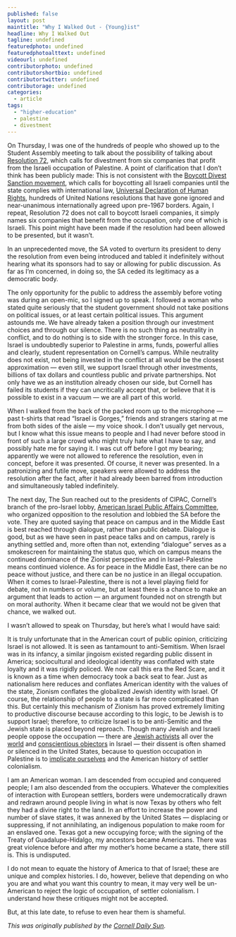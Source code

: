 ```yaml
---
published: false
layout: post
maintitle: "Why I Walked Out - {Young}ist"
headline: Why I Walked Out
tagline: undefined
featuredphoto: undefined
featuredphotoalttext: undefined
videourl: undefined
contributorphoto: undefined
contributorshortbio: undefined
contributortwitter: undefined
contributorage: undefined
categories: 
  - article
tags: 
  - "higher-education"
  - palestine
  - divestment
---
```


On Thursday, I was one of the hundreds of people who showed up to the Student Assembly meeting to talk about the possibility of talking about [Resolution 72](https://assembly.cornell.edu/staffing/motions/311), which calls for divestment from six companies that profit from the Israeli occupation of Palestine. A point of clarification that I don’t think has been publicly made: This is not consistent with the [Boycott Divest Sanction movement](http://www.bdsmovement.net/call), which calls for boycotting all Israeli companies until the state complies with international law, [Universal Declaration of Human Rights](http://www.un.org/en/documents/udhr/), hundreds of United Nations resolutions that have gone ignored and near-unanimous internationally agreed upon pre-1967 borders. Again, I repeat, Resolution 72 does not call to boycott Israeli companies, it simply names six companies that benefit from the occupation, only one of which is Israeli. This point might have been made if the resolution had been allowed to be presented, but it wasn’t.

In an unprecedented move, the SA voted to overturn its president to deny the resolution from even being introduced and tabled it indefinitely without hearing what its sponsors had to say or allowing for public discussion. As far as I’m concerned, in doing so, the SA ceded its legitimacy as a democratic body.

The only opportunity for the public to address the assembly before voting was during an open-mic, so I signed up to speak. I followed a woman who stated quite seriously that the student government should not take positions on political issues, or at least certain political issues. This argument astounds me. We have already taken a position through our investment choices and through our silence. There is no such thing as neutrality in conflict, and to do nothing is to side with the stronger force. In this case, Israel is undoubtedly superior to Palestine in arms, funds, powerful allies and clearly, student representation on Cornell’s campus. While neutrality does not exist, not being invested in the conflict at all would be the closest approximation — even still, we support Israel through other investments, billions of tax dollars and countless public and private partnerships.  Not only have we as an institution already chosen our side, but Cornell has failed its students if they can uncritically accept that, or believe that it is possible to exist in a vacuum — we are all part of this world.

When I walked from the back of the packed room up to the microphone — past t-shirts that read “Israel is Gorges,” friends and strangers staring at me from both sides of the aisle — my voice shook. I don’t usually get nervous, but I know what this issue means to people and I had never before stood in front of such a large crowd who might truly hate what I have to say, and possibly hate me for saying it. I was cut off before I got my bearing; apparently we were not allowed to reference the resolution, even in concept, before it was presented. Of course, it never was presented. In a patronizing and futile move, speakers were allowed to address the resolution after the fact, after it had already been barred from introduction and simultaneously tabled indefinitely.

The next day, The Sun reached out to the presidents of CIPAC, Cornell’s branch of the pro-Israel lobby, [American Israel Public Affairs Committee](http://www.aipac.org/about/mission), who organized opposition to the resolution and lobbied the SA before the vote. They are quoted saying that peace on campus and in the Middle East is best reached through dialogue, rather than public debate. Dialogue is good, but as we have seen in past peace talks and on campus, rarely is anything settled and, more often than not, extending “dialogue” serves as a smokescreen for maintaining the status quo, which on campus means the continued dominance of the Zionist perspective and in Israel-Palestine means continued violence. As for peace in the Middle East, there can be no peace without justice, and there can be no justice in an illegal occupation. When it comes to Israel-Palestine, there is not a level playing field for debate, not in numbers or volume, but at least there is a chance to make an argument that leads to action — an argument founded not on strength but on moral authority. When it became clear that we would not be given that chance, we walked out.

I wasn’t allowed to speak on Thursday, but here’s what I would have said:

It is truly unfortunate that in the American court of public opinion, criticizing Israel is not allowed. It is seen as tantamount to anti-Semitism. When Israel was in its infancy, a similar jingoism existed regarding public dissent in America; sociocultural and ideological identity was conflated with state loyalty and it was rigidly policed. We now call this era the Red Scare, and it is known as a time when democracy took a back seat to fear. Just as nationalism here reduces and conflates American identity with the values of the state, Zionism conflates the globalized Jewish identity with Israel. Of course, the relationship of people to a state is far more complicated than this. But certainly this mechanism of Zionism has proved extremely limiting to productive discourse because according to this logic, to be Jewish is to support Israel; therefore, to criticize Israel is to be anti-Semitic and the Jewish state is placed beyond reproach. Though many Jewish and Israeli people oppose the occupation — there are [Jewish activists](http://jewishvoiceforpeace.org/) all over the [world](http://ijsn.net/) and [conscientious objectors](http://www.telegraph.co.uk/news/worldnews/middleeast/israel/10763735/Israeli-teenagers-risk-being-sent-to-prison-by-refusing-to-join-the-army.html) in Israel — their dissent is often shamed or silenced in the United States, because to question occupation in Palestine is to [implicate ourselves](http://mondoweiss.net/2012/11/winona-laduke-we-cant-talk-about-israel-because-we-are-israel.html) and the American history of settler colonialism.

I am an American woman. I am descended from occupied and conquered people; I am also descended from the occupiers. Whatever the complexities of interaction with European settlers, borders were undemocratically drawn and redrawn around people living in what is now Texas by others who felt they had a divine right to the land. In an effort to increase the power and number of slave states, it was annexed by the United States — displacing or suppressing, if not annihilating, an indigenous population to make room for an enslaved one. Texas got a new occupying force; with the signing of the Treaty of Guadalupe-Hidalgo, my ancestors became Americans. There was great violence before and after my mother’s home became a state, there still is. This is undisputed.

I do not mean to equate the history of America to that of Israel; these are unique and complex histories. I do, however, believe that depending on who you are and what you want this country to mean, it may very well be un-American to reject the logic of occupation, of settler colonialism. I understand how these critiques might not be accepted.

But, at this late date, to refuse to even hear them is shameful.

_This was originally published by the [Cornell Daily Sun](http://cornellsun.com/blog/2014/04/14/castle-why-i-walked-out/)._
